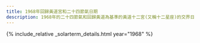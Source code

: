 ```yaml
---
title: 1968年回歸黃道宮和二十四節氣日期
description: 1968年的二十四節氣和回歸黃道為基準的黃道十二宮(又稱十二星座)的交界日期，常見於西洋占星術和星座運程
---
```

{% include_relative _solarterm_details.html year="1968" %}
